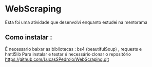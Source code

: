# WebScraping
 Esta foi uma atividade  que desenvolvi enquanto estudei na mentorama

## Como instalar :
  É necessario baixar as bibliotecas : bs4 (beautifulSoup) , requests e hmtl5lib
  Para instalar e testar é necessário clonar o repositório https://github.com/LucasSPedrolo/WebScraping.git
